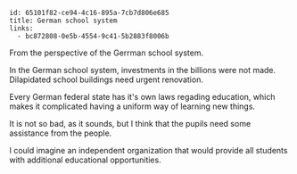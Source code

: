 ```
id: 65101f82-ce94-4c16-895a-7cb7d806e685
title: German school system
links:
  - bc872808-0e5b-4554-9c41-5b2883f8006b
```

From the perspective of the Gerrman school system.

In the German school system, investments in the billions were not made.
Dilapidated school buildings need urgent renovation.

Every German federal state has it's own laws regading education, 
which makes it complicated having a uniform way of learning new things.

It is not so bad, as it sounds, but I think that the pupils need some 
assistance from the people.

I could imagine an independent organization that would provide all 
students with additional educational opportunities.


